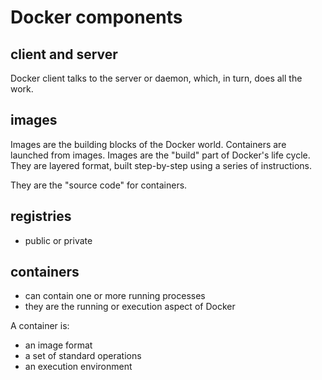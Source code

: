 # Docker components
## client and server
Docker client talks to the server or daemon, which, in turn, does all the work.

## images
Images are the building blocks of the Docker world. Containers are launched from images. Images are the "build" part of Docker's life cycle. They are layered format, built step-by-step using a series of instructions.

They are the "source code" for containers.

## registries
- public or private

## containers
- can contain one or more running processes
- they are the running or execution aspect of Docker

A container is:
- an image format
- a set of standard operations
- an execution environment